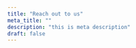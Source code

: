 ```yaml
---
title: "Reach out to us"
meta_title: ""
description: "this is meta description"
draft: false
---
```

